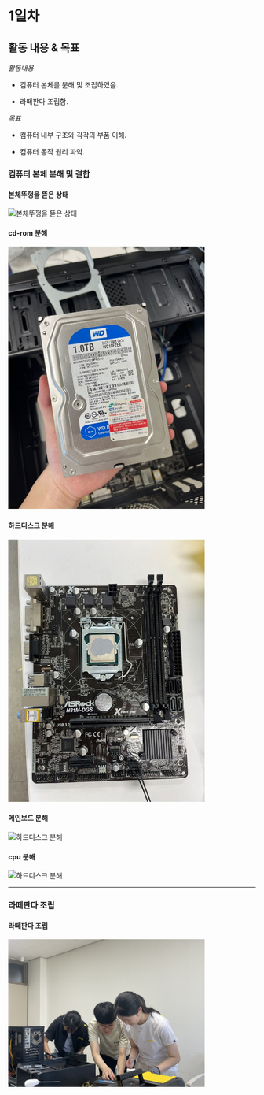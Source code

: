 # 1일차


## 활동 내용 & 목표
*활동내용*

- 컴퓨터 본체를 분해 및 조립하였음.


- 라떼판다 조립함.


*목표*


- 컴퓨터 내부 구조와 각각의 부품 이해.


- 컴퓨터 동작 원리 파악.


### 컴퓨터 본체 분해 및 결합


#### 본체뚜껑을 뜯은 상태


<img src="img/KakaoTalk_20240829_140245065_07.jpg" alt="본체뚜껑을 뜯은 상태" width="400">


#### cd-rom 분해


<img src="./img/KakaoTalk_20240829_140019139_09.jpg" alt="cd-rom 분해" width="400">


#### 하드디스크 분해


<img src="./img/KakaoTalk_20240829_140019139_10.jpg" alt="하드디스크 분해" width="400">


#### 메인보드 분해


<img src="./img/KakaoTalk_20240829_140019139_11.jpg" alt="하드디스크 분해" width="400">


#### cpu 분해


<img src="./img/KakaoTalk_20240829_140019139_16.jpg" alt="하드디스크 분해" width="400">


----------


### 라떼판다 조립


#### 라떼판다 조립


<img src="./img/KakaoTalk_20240829_140245065_11.jpg" alt="하드디스크 분해" width="400">
